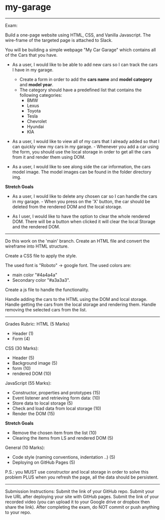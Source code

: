 # my-garage

******************************************************
Exam:

Build a one-page website using HTML, CSS, and Vanilla Javascript. The wire-frame of the targeted page is attached to Slack.

You will be building a simple webpage "My Car Garage" which contains all of the Cars that you have.

- As a user, I would like to be able to add new cars so I can track the cars I have in my garage. 
    - Create a form in order to add the **cars name** and **model category** and **model year**. 
    - The category should have a predefined list that contains the following categories: 
        - BMW
        - Lexus
        - Toyota
        - Tesla
        - Chevrolet
        - Hyundai
        - KIA

- As a user, I would like to view all of my cars that I already added so that I can quickly view my cars in my garage. - Whenever you add a car using the form, you should use the local storage in order to get all the cars from it and render them  using DOM.

- As a user, I would like to see along side the car information, the cars model image. The model images can be found in the folder directory img.

**Stretch Goals**
- As a user, I would like to delete any chosen car so I can handle the cars in my garage. - When you press on the 'X' button, the car should be deleted from the rendered DOM and the local storage.

- As I user, I would like to have the option to clear the whole rendered DOM. There will be a button when clicked it will clear the local Storage and the rendered DOM.

******************************************************
Do this work on the 'main' branch.
Create an HTML file and convert the wireframe into HTML structure.

Create a CSS file to apply the style.

The used font is "Roboto" -> google font.
The used colors are: 
- main color "#4a4a4a" 
- Secondary color "#a3a3a3".

Create a js file to handle the functionality.

Handle adding the cars to the HTML using the DOM and local storage.
Handle getting the cars from the local storage and rendering them.
Handle removing the selected cars from the list.
******************************************************
Grades Rubric:
HTML (5 Marks) 
- Header (1)
- Form (4)

CSS (30 Marks): 
- Header (5) 
- Background image (5)
- form (10) 
- rendered DOM (10)

JavaScript (55 Marks): 
- Constructor, properties and prototypes (15)
- Event listener and retrieving form data: (10) 
- Store data to local storage (5)
- Check and load data from local storage (10)
- Render the DOM (15) 


**Stretch Goals** 
- Remove the chosen item from the list (10)
- Clearing the items from LS and rendered DOM (5)

General (10 Marks):
- Code style (naming conventions, indentation ..) (5)
- Deploying on GitHub Pages (5)

P.S.: you MUST use constructor and local storage in order to solve this problem PLUS when you refresh the page, all the data should be persistent.
******************************************************
Submission Instructions:
Submit the link of your GitHub repo.
Submit your live URL after deploying your site with GitHub pages.
Submit the link of your recorded video (you can upload it to your Google drive or dropbox then share the link).
After completing the exam, do NOT commit or push anything to your repo.